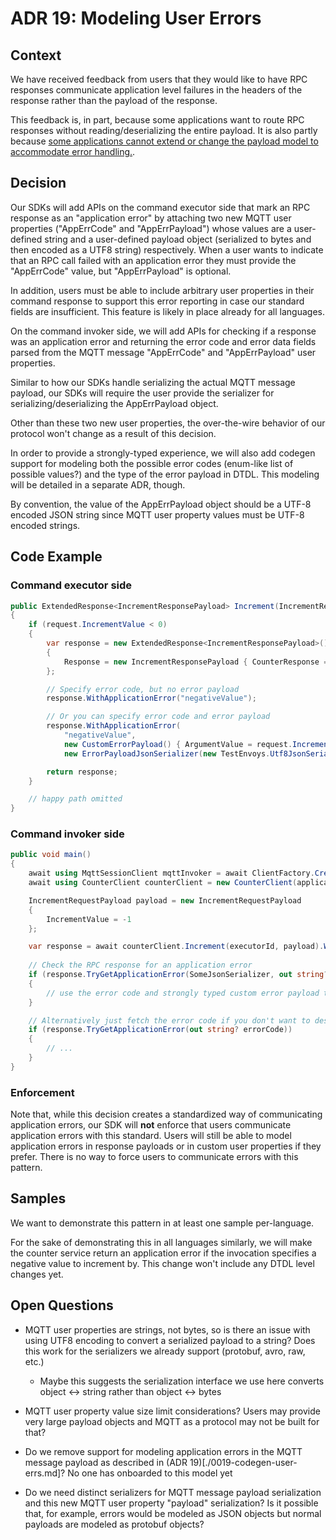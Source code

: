 # ADR 19: Modeling User Errors

## Context

We have received feedback from users that they would like to have RPC responses communicate application level failures in the headers of the response rather than the payload of the response. 

This feedback is, in part, because some applications want to route RPC responses without reading/deserializing the entire payload. It is also partly because [some applications cannot extend or change the payload model to accommodate error handling.](https://github.com/Azure/iot-operations-sdks/issues/488#issuecomment-2707496996).

## Decision

Our SDKs will add APIs on the command executor side that mark an RPC response as an "application error" by attaching two new MQTT user properties ("AppErrCode" and "AppErrPayload") whose values are a user-defined string and a user-defined payload object (serialized to bytes and then encoded as a UTF8 string) respectively. When a user wants to indicate that an RPC call failed with an application error they must provide the "AppErrCode" value, but "AppErrPayload" is optional.

In addition, users must be able to include arbitrary user properties in their command response to support this error reporting in case our standard fields are insufficient. This feature is likely in place already for all languages.

On the command invoker side, we will add APIs for checking if a response was an application error and returning the error code and error data fields parsed from the MQTT message "AppErrCode" and "AppErrPayload" user properties.

Similar to how our SDKs handle serializing the actual MQTT message payload, our SDKs will require the user provide the serializer for serializing/deserializing the AppErrPayload object.

Other than these two new user properties, the over-the-wire behavior of our protocol won't change as a result of this decision.

In order to provide a strongly-typed experience, we will also add codegen support for modeling both the possible error codes (enum-like list of possible values?) and the type of the error payload in DTDL. This modeling will be detailed in a separate ADR, though.

By convention, the value of the AppErrPayload object should be a UTF-8 encoded JSON string since MQTT user property values must be UTF-8 encoded strings.

## Code Example

### Command executor side

```csharp
public ExtendedResponse<IncrementResponsePayload> Increment(IncrementRequestPayload request)
{
    if (request.IncrementValue < 0)
    {
        var response = new ExtendedResponse<IncrementResponsePayload>()
        {
            Response = new IncrementResponsePayload { CounterResponse = _counter },
        };

        // Specify error code, but no error payload  
        response.WithApplicationError("negativeValue");

        // Or you can specify error code and error payload
        response.WithApplicationError(
            "negativeValue",
            new CustomErrorPayload() { ArgumentValue = request.IncrementValue },
            new ErrorPayloadJsonSerializer(new TestEnvoys.Utf8JsonSerializer()));

        return response;
    }

    // happy path omitted
}
```

### Command invoker side

```csharp
public void main()
{
    await using MqttSessionClient mqttInvoker = await ClientFactory.CreateSessionClientFromEnvAsync();
    await using CounterClient counterClient = new CounterClient(applicationContext, mqttInvoker);

    IncrementRequestPayload payload = new IncrementRequestPayload
    {
        IncrementValue = -1
    };

    var response = await counterClient.Increment(executorId, payload).WithMetadata();
    
    // Check the RPC response for an application error
    if (response.TryGetApplicationError(SomeJsonSerializer, out string? errorCode, out CustomErrorPayload? errorPayload))
    {
        // use the error code and strongly typed custom error payload type as wanted.
    }

    // Alternatively just fetch the error code if you don't want to deserialize the payload yet.
    if (response.TryGetApplicationError(out string? errorCode))
    {
        // ...
    }
}
```

### Enforcement

Note that, while this decision creates a standardized way of communicating application errors, our SDK will **not** enforce that users communicate application errors with this standard. Users will still be able to model application errors in response payloads or in custom user properties if they prefer. There is no way to force users to communicate errors with this pattern.

## Samples

We want to demonstrate this pattern in at least one sample per-language.

For the sake of demonstrating this in all languages similarly, we will make the counter service return an application error if the invocation specifies a negative value to increment by. This change won't include any DTDL level changes yet.

## Open Questions

- MQTT user properties are strings, not bytes, so is there an issue with using UTF8 encoding to convert a serialized payload to a string? Does this work for the serializers we already support (protobuf, avro, raw, etc.)
  - Maybe this suggests the serialization interface we use here converts object <-> string rather than object <-> bytes

- MQTT user property value size limit considerations? Users may provide very large payload objects and MQTT as a protocol may not be built for that?

- Do we remove support for modeling application errors in the MQTT message payload as described in (ADR 19)[./0019-codegen-user-errs.md]? No one has onboarded to this model yet

- Do we need distinct serializers for MQTT message payload serialization and this new MQTT user property "payload" serialization? Is it possible that, for example, errors would be modeled as JSON objects but normal payloads are modeled as protobuf objects? 